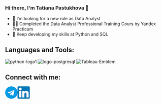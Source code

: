 ### Hi there, I'm Tatiana Pastukhova 👋

- 🔎 I’m looking for a new role as Data Analyst
- 👩‍🎓 Completed the Data Analyst Professional Training Cours by Yandex Practicum
- 🌱 Keep developing my skills at Python and SQL

## Languages and Tools:
![python-logo1](https://github.com/nottdzr/nottdzr/assets/141838739/63d1d1b3-3c60-433c-b94b-b70ab0564eff)
![logo-postgresql](https://github.com/nottdzr/nottdzr/assets/141838739/bb28f420-e5cd-46d0-ae3a-4cf393c2cf5a)
![Tableau-Emblem](https://github.com/nottdzr/nottdzr/assets/141838739/4044fa6f-a7ed-451f-b6c4-c46236c8ab2c)


## Connect with me:
[<img align="left" alt="Telegram" width="40px" src="https://github.com/nottdzr/nottdzr/blob/a28eeb85c8b97fda1017085a228804a7032b61f7/telegram.png" />][telegram]
[<img align="left" alt="LinkedIn" width="40px" src="https://github.com/nottdzr/nottdzr/blob/e869c3d0137d0a54f6653a0f171e73649464b68b/linkedin.png" />][linkedin]

<!--
**nottdzr/nottdzr** is a ✨ _special_ ✨ repository because its `README.md` (this file) appears on your GitHub profile.
-->

[linkedin]: https://www.linkedin.com/in/tatiana-pastukhova-5044aa233/
[telegram]: https://t.me/Nottdzr
